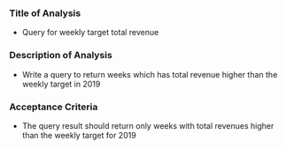### **Title of Analysis**

- Query for weekly target total revenue

### **Description of Analysis**

- Write a query to return weeks which has total revenue higher than the weekly target in 2019

### **Acceptance Criteria**

- The query result should return only weeks with total revenues higher than the weekly target for 2019

